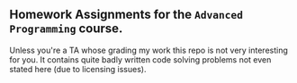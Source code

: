 ## Homework Assignments for the `Advanced Programming` course.

Unless you're a TA whose grading my work this repo is not very interesting for
you. It contains quite badly written code solving problems not even stated here
(due to licensing issues).
